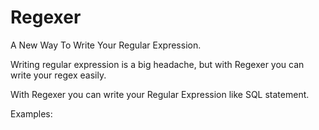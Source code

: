 # Regexer
A New Way To Write Your Regular Expression.

Writing regular expression is a big headache, but with Regexer you can write your regex easily.

With Regexer you can write your Regular Expression like SQL statement.

Examples:
